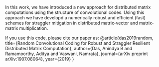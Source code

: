 In this work, we have introduced a new approach for distributed matrix computations using the structure of convolutional codes. Using this approach we have developd a numerically robust and efficient (fast) schemes for straggler mitigation in distributed matrix-vector and matrix-matrix multiplication.

If you use this code, please cite our paper as:
@article{das2019random,
  title={Random Convolutional Coding for Robust and Straggler Resilient Distributed Matrix Computation},
  author={Das, Anindya B and Ramamoorthy, Aditya and Vaswani, Namrata},
  journal={arXiv preprint arXiv:1907.08064},
  year={2019}
}
